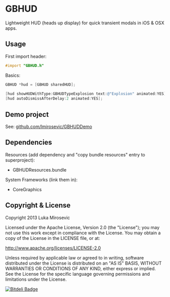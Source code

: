 GBHUD
============

Lightweight HUD (heads up display) for quick transient modals in iOS & OSX apps.

Usage
------------

First import header:

```objective-c
#import "GBHUD.h"
```

Basics:

```objective-c
GBHUD *hud = [GBHUD sharedHUD];
    
[hud showHUDWithType:GBHUDTypeExplosion text:@"Explosion" animated:YES];	//optionally animate
[hud autoDismissAfterDelay:2 animated:YES];									//optionally autodismiss
```

Demo project
------------

See: [github.com/lmirosevic/GBHUDDemo](https://github.com/lmirosevic/GBHUDDemo)

Dependencies
------------

Resources (add dependency and "copy bundle resources" entry to superproject):

* GBHUDResources.bundle

System Frameworks (link them in):

* CoreGraphics

Copyright & License
------------

Copyright 2013 Luka Mirosevic

Licensed under the Apache License, Version 2.0 (the "License"); you may not use this work except in compliance with the License. You may obtain a copy of the License in the LICENSE file, or at:

http://www.apache.org/licenses/LICENSE-2.0

Unless required by applicable law or agreed to in writing, software distributed under the License is distributed on an "AS IS" BASIS, WITHOUT WARRANTIES OR CONDITIONS OF ANY KIND, either express or implied. See the License for the specific language governing permissions and limitations under the License.

[![Bitdeli Badge](https://d2weczhvl823v0.cloudfront.net/lmirosevic/gbhud/trend.png)](https://bitdeli.com/free "Bitdeli Badge")
